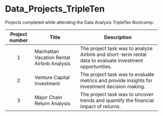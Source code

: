 # Data_Projects_TripleTen
Projects completed while attending the Data Analysis TripleTen Bootcamp:


| Project number | Title | Description |
| :-----------: | ----------- |----------- |
| 1 | Manhattan Vacation Rental Airbnb Analysis| The project task was to analyze Airbnb and short-term rental data to evaluate investment opportunities. |
| 2 | Venture Capital Investment| The project task was to evaluate metrics and provide insights for investment decision making.  |
| 3 | Major Chain Return Analysis | The project task was to uncover trends and quantify the financial impact of returns. |
